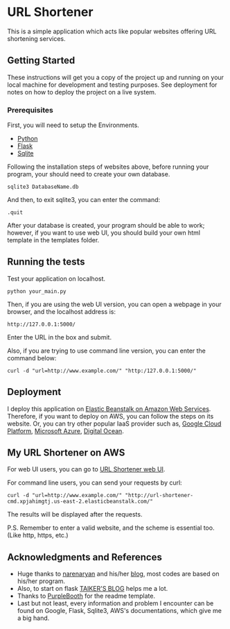 # URL Shortener

This is a simple application which acts like popular websites offering URL shortening services.

## Getting Started

These instructions will get you a copy of the project up and running on your local machine for development and testing purposes. See deployment for notes on how to deploy the project on a live system.

### Prerequisites

First, you will need to setup the Environments.

* [Python](https://www.python.org/)
* [Flask](http://flask.pocoo.org/)
* [Sqlite](https://www.sqlite.org/)

Following the installation steps of websites above, before running your program, your should need to create your own database.
```
sqlite3 DatabaseName.db
```
And then, to exit sqlite3, you can enter the command:
```
.quit
```
After your database is created, your program should be able to work; however, if you want to use web UI, you should build your own html template in the templates folder.

## Running the tests

Test your application on localhost.
```
python your_main.py
```

Then, if you are using the web UI version, you can open a webpage in your browser, and the localhost address is:
```
http://127.0.0.1:5000/
```
Enter the URL in the box and submit.

Also, if you are trying to use command line version, you can enter the command below:
```
curl -d "url=http://www.example.com/" "http:/127.0.0.1:5000/"
```

## Deployment

I deploy this application on [Elastic Beanstalk on Amazon Web Services](https://docs.aws.amazon.com/elasticbeanstalk/latest/dg/GettingStarted.html). Therefore, if you want to deploy on AWS, you can follow the steps on its website. Or, you can try other popular IaaS provider such as, [Google Cloud Platform](cloud.google.com), [Microsoft Azure](https://azure.microsoft.com/zh-tw/free/), [Digital Ocean](www.digitalocean.com).

## My URL Shortener on AWS

For web UI users, you can go to [URL Shortener web UI](http://url-shortener-web.xpjahimgtj.us-east-2.elasticbeanstalk.com/).

For command line users, you can send your requests by curl:
```
curl -d "url=http://www.example.com/" "http://url-shortener-cmd.xpjahimgtj.us-east-2.elasticbeanstalk.com/"
```

The results will be displayed after the requests.

P.S. Remember to enter a valid website, and the scheme is essential too. (Like http, https, etc.)

## Acknowledgments and References

* Huge thanks to [narenaryan](https://github.com/narenaryan/Pyster) and his/her [blog](https://impythonist.wordpress.com/2015/10/31/building-your-own-url-shortening-service-with-python-and-flask/), most codes are based on his/her program.
* Also, to start on flask [TAIKER'S BLOG](https://blog.taiker.space/python-shi-yong-python-he-flask-she-ji-restful-api/) helps me a lot.
* Thanks to [PurpleBooth](https://gist.github.com/PurpleBooth/109311bb0361f32d87a2#file-readme-template-md) for the readme template.
* Last but not least, every information and problem I encounter can be found on Google, Flask, Sqlite3, AWS's documentations, which give me a big hand.
